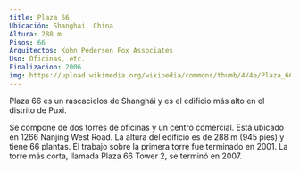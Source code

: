 ```yaml
---
title: Plaza 66
Ubicación: Shanghai, China
Altura: 288 m
Pisos: 66
Arquitectos: Kohn Pedersen Fox Associates
Uso: Oficinas, etc.
Finalizacion: 2006
img: https://upload.wikimedia.org/wikipedia/commons/thumb/4/4e/Plaza_66_2008.jpg/280px-Plaza_66_2008.jpg
---
```

Plaza 66 es un rascacielos de Shanghái y es el edificio más alto en el distrito de Puxi.

Se compone de dos torres de oficinas y un centro comercial. Está ubicado en 1266 Nanjing West Road. La altura del edificio es de 288 m (945 pies) y tiene 66 plantas. El trabajo sobre la primera torre fue terminado en 2001. La torre más corta, llamada Plaza 66 Tower 2, se terminó en 2007. 
